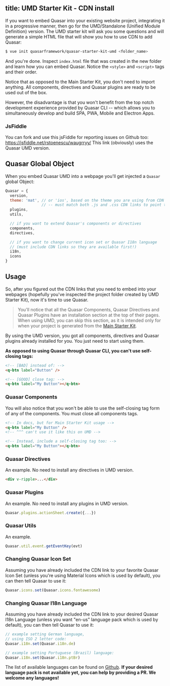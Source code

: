 title: UMD Starter Kit - CDN install
---
If you want to embed Quasar into your existing website project, integrating it in a progressive manner, then go for the UMD/Standalone (Unified Module Definition) version. The UMD starter kit will ask you some questions and will generate a simple HTML file that will show you how to use CDN to add Quasar:

```bash
$ vue init quasarframework/quasar-starter-kit-umd <folder_name>
```

And you're done. Inspect `index.html` file that was created in the new folder and learn how you can embed Quasar. Notice the `<style>` and `<script>` tags and their order.

Notice that as opposed to the Main Starter Kit, you don't need to import anything. All components, directives and Quasar plugins are ready to be used out of the box.

However, the disadvantage is that you won't benefit from the top notch development experience provided by Quasar CLI -- which allows you to simultaneously develop and build SPA, PWA, Mobile and Electron Apps.

### JsFiddle
You can fork and use this jsFiddle for reporting issues on Github too: https://jsfiddle.net/rstoenescu/waugrryy/
This link (obviously) uses the Quasar UMD version.

## Quasar Global Object
When you embed Quasar UMD into a webpage you'll get injected a `Quasar` global Object:

```js
Quasar = {
  version,
  theme: 'mat', // or 'ios', based on the theme you are using from CDN
                // -- must match both .js and .css CDN links to point to same theme
  plugins,
  utils,

  // if you want to extend Quasar's components or directives
  components,
  directives,

  // if you want to change current icon set or Quasar I18n language
  // (must include CDN links so they are available first!)
  i18n,
  icons
}
```

## Usage
So, after you figured out the CDN links that you need to embed into your webpages (hopefully you've inspected the project folder created by UMD Starter Kit), now it's time to use Quasar.

> You'll notice that all the Quasar Components, Quasar Directives and Quasar Plugins have an installation section at the top of their pages. When using UMD, you can skip this section, as it is intended only for when your project is generated from the [Main Starter Kit](/sr-installation.html).

By using the UMD version, you got all components, directives and Quasar plugins already installed for you. You just need to start using them.

**As opposed to using Quasar through Quasar CLI, you can't use self-closing tags:**

```html
<!-- [BAD] instead of: -->
<q-btn label="Button" />

<!-- [GOOD] close tag: -->
<q-btn label="My Button"></q-btn>
```

### Quasar Components
You will also notice that you won't be able to use the self-closing tag form of any of the components. You must close all components tags.

```html
<!-- In docs, but for Main Starter Kit usage -->
<q-btn label="My Button" />
<!-- ^^^ can't use it like this on UMD -->

<!-- Instead, include a self-closing tag too: -->
<q-btn label="My Button"></q-btn>
```

### Quasar Directives
An example. No need to install any directives in UMD version.
```html
<div v-ripple>...</div>
```

### Quasar Plugins
An example. No need to install any plugins in UMD version.

```js
Quasar.plugins.actionSheet.create({...})
```

### Quasar Utils
An example.

```js
Quasar.util.event.getEventKey(evt)
```

### Changing Quasar Icon Set
Assuming you have already included the CDN link to your favorite Quasar Icon Set (unless you're using Material Icons which is used by default), you can then tell Quasar to use it:

```js
Quasar.icons.set(Quasar.icons.fontawesome)
```

### Changing Quasar I18n Language
Assuming you have already included the CDN link to your desired Quasar I18n Language (unless you want "en-us" language pack which is used by default), you can then tell Quasar to use it:

```js
// example setting German language,
// using ISO 2 letter code:
Quasar.i18n.set(Quasar.i18n.de)

// example setting Portuguese (Brazil) language:
Quasar.i18n.set(Quasar.i18n.ptBr)
```

The list of available languages can be found on [Github](/https://github.com/quasarframework/quasar/tree/dev/i18n). **If your desired language pack is not available yet, you can help by providing a PR. We welcome any languages!**
